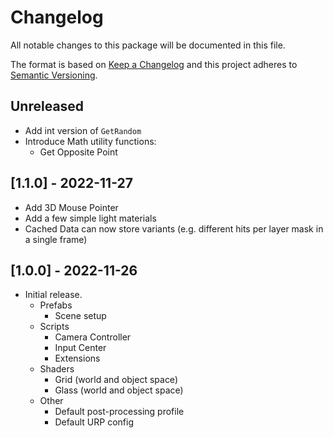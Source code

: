 # Changelog
All notable changes to this package will be documented in this file.

The format is based on [Keep a Changelog](http://keepachangelog.com/en/1.0.0/)
and this project adheres to [Semantic Versioning](http://semver.org/spec/v2.0.0.html).

## Unreleased
- Add int version of `GetRandom`
- Introduce Math utility functions: 
  - Get Opposite Point

## [1.1.0] - 2022-11-27
- Add 3D Mouse Pointer
- Add a few simple light materials
- Cached Data can now store variants (e.g. different hits per layer mask in a single frame)

## [1.0.0] - 2022-11-26
- Initial release.
  - Prefabs
    - Scene setup
  - Scripts
    - Camera Controller
    - Input Center
    - Extensions
  - Shaders
    - Grid (world and object space)
    - Glass (world and object space)
  - Other
    - Default post-processing profile
    - Default URP config
